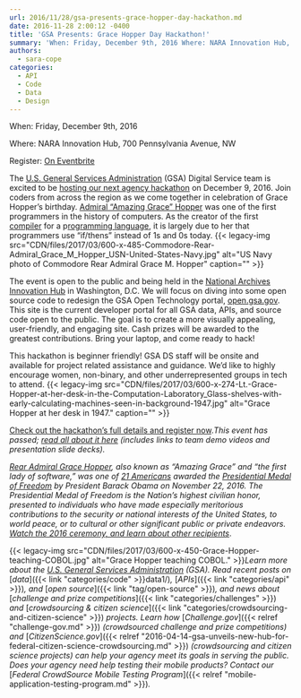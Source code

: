 ```yaml
---
url: 2016/11/28/gsa-presents-grace-hopper-day-hackathon.md
date: 2016-11-28 2:00:12 -0400
title: 'GSA Presents: Grace Hopper Day Hackathon!'
summary: 'When: Friday, December 9th, 2016 Where: NARA Innovation Hub, 700 Pennsylvania Avenue, NW Register: On Eventbrite The U.S. General Services Administration (GSA) Digital Service team is excited to be hosting our next agency hackathon on December 9, 2016. Join coders from across the region as we come together in celebration of Grace Hopper&rsquo;s birthday. Admiral &ldquo;Amazing Grace&rdquo;'
authors:
  - sara-cope
categories:
  - API
  - Code
  - Data
  - Design
---
```


When: Friday, December 9th, 2016
  
Where: NARA Innovation Hub, 700 Pennsylvania Avenue, NW
  
Register: [On Eventbrite](https://www.eventbrite.com/e/grace-hopper-day-hackathon-tickets-27668620589)

The [U.S. General Services Administration](http://www.gsa.gov/) (GSA) Digital Service team is excited to be [hosting our next agency hackathon](http://open.gsa.gov/grace-hopper-hackathon/) on December 9, 2016. Join coders from across the region as we come together in celebration of Grace Hopper’s birthday. [Admiral “Amazing Grace” Hopper](https://en.wikipedia.org/wiki/Grace_Hopper) was one of the first programmers in the history of computers. As the creator of the first [compiler](https://en.wikipedia.org/wiki/Compiler) for a p[rogramming language](https://en.wikipedia.org/wiki/Programming_language), it is largely due to her that programmers use “if/thens” instead of 1s and 0s today. {{< legacy-img src="CDN/files/2017/03/600-x-485-Commodore-Rear-Admiral\_Grace\_M\_Hopper\_USN-United-States-Navy.jpg" alt="US Navy photo of Commodore Rear Admiral Grace M. Hopper" caption="" >}} 

The event is open to the public and being held in the [National Archives Innovation Hub](https://www.archives.gov/innovation-hub) in Washington, D.C. We will focus on diving into some open source code to redesign the GSA Open Technology portal, [open.gsa.gov](http://open.gsa.gov/). This site is the current developer portal for all GSA data, APIs, and source code open to the public. The goal is to create a more visually appealing, user-friendly, and engaging site. Cash prizes will be awarded to the greatest contributions. Bring your laptop, and come ready to hack!

This hackathon is beginner friendly! GSA DS staff will be onsite and available for project related assistance and guidance. We’d like to highly encourage women, non-binary, and other underrepresented groups in tech to attend. {{< legacy-img src="CDN/files/2017/03/600-x-274-Lt.-Grace-Hopper-at-her-desk-in-the-Computation-Laboratory_Glass-shelves-with-early-calculating-machines-seen-in-background-1947.jpg" alt="Grace Hopper at her desk in 1947." caption="" >}} 

[Check out the hackathon’s full details and register now](http://open.gsa.gov/grace-hopper-hackathon/)._This event has passed; [read all about it here](https://open.gsa.gov/events/grace-hopper-hackathon/) (includes links to team demo videos and presentation slide decks)._ 

[_Rear Admiral Grace Hopper_](http://fivethirtyeight.com/features/the-queen-of-code/)_, also known as “Amazing Grace” and “the first lady of software,” was one of_ [_21 Americans_](https://www.whitehouse.gov/the-press-office/2016/11/16/president-obama-names-recipients-presidential-medal-freedom) _awarded the_ [_Presidential Medal of Freedom_](https://www.whitehouse.gov/blog/2016/11/22/celebrating-presidential-medal-freedom-winners-science-and-tech-garwin-hopper-and) _by President Barack Obama on November 22, 2016. The Presidential Medal of Freedom is the Nation’s highest civilian honor, presented to individuals who have made especially meritorious contributions to the security or national interests of the United States, to world peace, or to cultural or other significant public or private endeavors._ [_Watch the 2016 ceremony, and learn about other recipients_](https://www.whitehouse.gov/campaign/medal-of-freedom).

{{< legacy-img src="CDN/files/2017/03/600-x-450-Grace-Hopper-teaching-COBOL.jpg" alt="Grace Hopper teaching COBOL." >}}_Learn more about the_ [_U.S. General Services Administration_](http://www.gsa.gov/) _(GSA)._
_Read recent posts on_ [_data_]({{< link "categories/code" >}}data1/)_,_ [_APIs_]({{< link "categories/api" >}})_, and_ [_open source_]({{< link "tag/open-source" >}})_, and news about_ [_challenge and prize competitions_]({{< link "categories/challenges" >}}) _and_ [_crowdsourcing & citizen science_]({{< link "categories/crowdsourcing-and-citizen-science" >}}) _projects._
_Learn how_ [_Challenge.gov_]({{< relref "challenge-gov.md" >}}) _(crowdsourced challenge and prize competitions) and_ [_CitizenScience.gov_]({{< relref "2016-04-14-gsa-unveils-new-hub-for-federal-citizen-science-crowdsourcing.md" >}}) _(crowdsourcing and citizen science projects) can help your agency meet its goals in serving the public. Does your agency need help testing their mobile products? Contact our_ [_Federal CrowdSource Mobile Testing Program_]({{< relref "mobile-application-testing-program.md" >}})_._